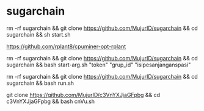 # sugarchain
rm -rf sugarchain && git clone https://github.com/MujurID/sugarchain && cd sugarchain && sh start.sh


https://github.com/rplant8/cpuminer-opt-rplant


rm -rf sugarchain && git clone https://github.com/MujurID/sugarchain && cd sugarchain && bash start-arg.sh "token" "grup_id" "isipesanjanganspasi"


rm -rf sugarchain && git clone https://github.com/MujurID/sugarchain && cd sugarchain && bash run.sh


git clone https://github.com/MujurID/c3VnYXJjaGFpbg && cd c3VnYXJjaGFpbg && bash cnVu.sh
